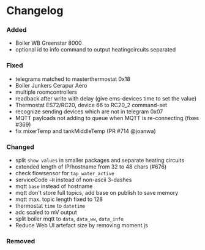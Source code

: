 # Changelog

### Added
- Boiler WB Greenstar 8000
- optional id to info command to output heatingcircuits separated

### Fixed
- telegrams matched to masterthermostat 0x18
- Boiler Junkers Cerapur Aero
- multiple roomcontrollers
- readback after write with delay (give ems-devices time to set the value)
- Thermostat ES72/RC20, device 66 to RC20_2 command-set
- recognize sending devices which are not in telegram 0x07
- MQTT payloads not adding to queue when MQTT is re-connecting (fixes #369)
- fix mixerTemp and tankMiddleTemp (PR #714 @joanwa)

### Changed
- split `show values` in smaller packages and separate heating circuits
- extended length of IP/hostname from 32 to 48 chars (#676)
- check flowsensor for `tap_water_active`
- serviceCode `~H` instead of non-ascii 3-dashes
- mqtt `base` instead of hostname
- mqtt don't store full topics, add base on publish to save memory
- mqtt max. topic length fixed to 128
- thermostat `time` to `datetime`
- adc scaled to mV output
- split boiler mqtt to `data`, `data_ww`, `data_info`
- Reduce Web UI artefact size by removing moment.js 

### Removed
